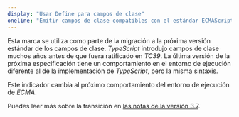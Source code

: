 ```yaml
---
display: "Usar Define para campos de clase"
oneline: "Emitir campos de clase compatibles con el estándar ECMAScript."
---
```


Esta marca se utiliza como parte de la migración a la próxima versión estándar de los campos de clase. *TypeScript* introdujo campos de clase muchos años antes de que fuera ratificado en *TC39*. La última versión de la próxima especificación tiene un comportamiento en el entorno de ejecución diferente al de la implementación de *TypeScript*, pero la misma sintaxis.

Este indicador cambia al próximo comportamiento del entorno de ejecución de *ECMA*.

Puedes leer más sobre la transición en [las notas de la versión 3.7](/es/docs/handbook/release-notes/typescript-3-7.html#el-indicador-usedefineforclassfields-y-el-modificador-de-propiedad-declare).
